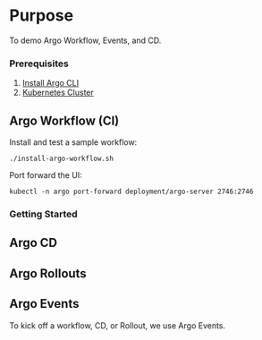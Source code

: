 # Purpose

To demo Argo Workflow, Events, and CD.

### Prerequisites

1. [Install Argo CLI](https://github.com/argoproj/argo-workflows/releases)
2. [Kubernetes Cluster](https://kind.sigs.k8s.io/)


## Argo Workflow (CI)

Install and test a sample workflow:

```
./install-argo-workflow.sh
```

Port forward the UI:

```
kubectl -n argo port-forward deployment/argo-server 2746:2746
```

### Getting Started

## Argo CD

## Argo Rollouts

## Argo Events

To kick off a workflow, CD, or Rollout, we use Argo Events.
